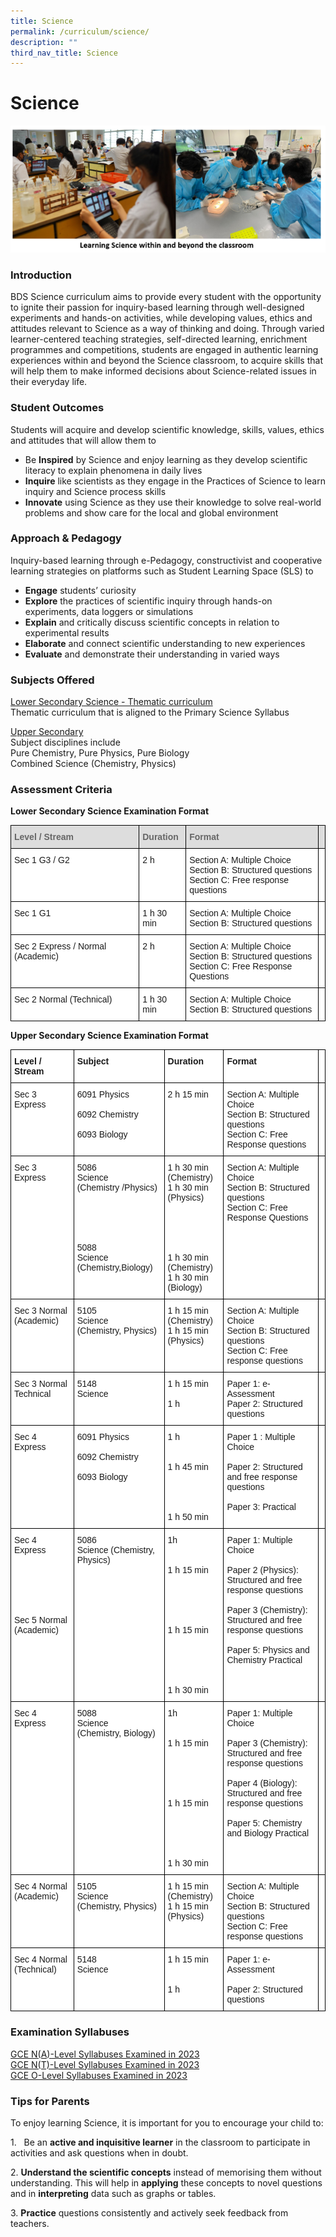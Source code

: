 ```yaml
---
title: Science
permalink: /curriculum/science/
description: ""
third_nav_title: Science
---
```

Science
=======

![](/images/Learning%20Sc%20WithinnBeyong.jpeg)


### Introduction

BDS Science curriculum aims to provide every student with the opportunity to ignite their passion for inquiry-based learning through well-designed experiments and hands-on activities, while developing values, ethics and attitudes relevant to Science as a way of thinking and doing. Through varied learner-centered teaching strategies, self-directed learning, enrichment programmes and competitions, students are engaged in authentic learning experiences within and beyond the Science classroom, to acquire skills that will help them to make informed decisions about Science-related issues in their everyday life.

### Student Outcomes

Students will acquire and develop scientific knowledge, skills, values, ethics and attitudes that will allow them to&nbsp;

*   Be&nbsp;<b>Inspired</b>&nbsp;by Science and enjoy learning as they develop scientific literacy to explain phenomena in daily lives
*   <b>Inquire</b>&nbsp;like scientists as they engage in the Practices of Science to learn inquiry and Science process skills
*   <b>Innovate</b>&nbsp;using Science as they use their knowledge to solve real-world problems and show care for the local and global environment



### Approach &amp; Pedagogy

Inquiry-based learning through e-Pedagogy, constructivist and cooperative learning strategies on platforms such as Student Learning Space (SLS) to

*   <b>Engage</b>&nbsp;students’ curiosity
*   <b>Explore</b>&nbsp;the practices of scientific inquiry through hands-on experiments, data loggers or simulations
*   <b>Explain</b>&nbsp;and critically discuss scientific concepts in relation to experimental results
*   <b>Elaborate</b>&nbsp;and connect scientific understanding to new experiences
*   <b>Evaluate</b>&nbsp;and demonstrate their understanding in varied ways


### Subjects Offered

<u>Lower Secondary Science - Thematic curriculum</u>  
Thematic curriculum that is aligned to the Primary Science Syllabus  
  
<u>Upper Secondary</u>    
Subject disciplines include  
Pure Chemistry, Pure Physics, Pure Biology  
Combined Science (Chemistry, Physics)


### Assessment Criteria

<b>Lower Secondary Science Examination Format</b>

<style type="text/css">
.tg  {border-collapse:collapse;border-spacing:0;}
.tg td{border-color:black;border-style:solid;border-width:1px;font-family:Arial, sans-serif;font-size:14px;
  overflow:hidden;padding:10px 5px;word-break:normal;}
.tg th{border-color:black;border-style:solid;border-width:1px;font-family:Arial, sans-serif;font-size:14px;
  font-weight:normal;overflow:hidden;padding:10px 5px;word-break:normal;}
.tg .tg-e14l{background-color:#DDD;color:#666;font-weight:bold;text-align:left;vertical-align:top}
.tg .tg-ktyi{background-color:#FFF;text-align:left;vertical-align:top}
</style>
<table class="tg">
<thead>
  <tr>
    <th class="tg-e14l"><span style="font-weight:700;color:#666;background-color:transparent">Level / Stream </span></th>
    <th class="tg-e14l"><span style="font-weight:700;color:#666;background-color:transparent">Duration</span></th>
    <th class="tg-e14l"><span style="font-weight:700;color:#666;background-color:transparent">Format</span></th>
    <th class="tg-e14l"><span style="font-weight:700;color:#666;background-color:transparent"></span></th>
  </tr>
</thead>
<tbody>
  <tr>
    <td class="tg-ktyi"><span style="background-color:transparent">Sec 1 G3 / G2</span></td>
    <td class="tg-ktyi"><span style="background-color:transparent">2 h</span></td>
    <td class="tg-ktyi"><span style="background-color:transparent">Section A: Multiple Choice </span><br><span style="background-color:transparent">Section B: Structured questions </span><br><span style="background-color:transparent">Section C: Free response questions </span></td>
    <td class="tg-ktyi"><span style="background-color:transparent"> </span><br><span style="background-color:transparent"> </span><br><span style="background-color:transparent"> </span></td>
  </tr>
  <tr>
    <td class="tg-ktyi"><span style="background-color:transparent">Sec 1 G1</span></td>
    <td class="tg-ktyi"><span style="background-color:transparent">1 h 30 min</span></td>
    <td class="tg-ktyi"><span style="background-color:transparent">Section A: Multiple Choice </span><br><span style="background-color:transparent">Section B: Structured questions </span><br><span style="background-color:transparent"> </span></td>
    <td class="tg-ktyi"><span style="background-color:transparent"> </span><br><span style="background-color:transparent"> </span><br><span style="background-color:transparent"> </span></td>
  </tr>
  <tr>
    <td class="tg-ktyi"><span style="background-color:transparent">Sec 2 Express / Normal (Academic)</span></td>
    <td class="tg-ktyi"><span style="background-color:transparent">2 h</span></td>
    <td class="tg-ktyi"><span style="background-color:transparent">Section A: Multiple Choice </span><br><span style="background-color:transparent">Section B: Structured questions <br>Section C: Free Response Questions</span>
		</td>
    <td class="tg-ktyi"><span style="background-color:transparent"></span><br><span style="background-color:transparent"></span></td>
  </tr>
  <tr>
    
  </tr><tr>
    <td class="tg-ktyi"><span style="background-color:transparent">Sec 2 Normal (Technical)</span></td>
    <td class="tg-ktyi"><span style="background-color:transparent">1 h 30 min</span></td>
    <td class="tg-ktyi"><span style="background-color:transparent">Section A: Multiple Choice </span><br><span style="background-color:transparent">Section B: Structured questions </span></td>
    <td class="tg-ktyi"><span style="background-color:transparent"></span><br><span style="background-color:transparent"></span></td>
  </tr>
</tbody>
</table>


<b>Upper Secondary Science Examination Format</b>

<style type="text/css">
.tg  {border-collapse:collapse;border-spacing:0;}
.tg td{border-color:black;border-style:solid;border-width:1px;font-family:Arial, sans-serif;font-size:14px;
  overflow:hidden;padding:10px 5px;word-break:normal;}
.tg th{border-color:black;border-style:solid;border-width:1px;font-family:Arial, sans-serif;font-size:14px;
  font-weight:normal;overflow:hidden;padding:10px 5px;word-break:normal;}
.tg .tg-dgl5{background-color:#FFF;font-weight:bold;text-align:left;vertical-align:top}
.tg .tg-ktyi{background-color:#FFF;text-align:left;vertical-align:top}
</style>
<table class="tg">
<thead>
  <tr>
    <th class="tg-dgl5">Level / Stream</th>
    <th class="tg-dgl5">Subject</th>
    <th class="tg-dgl5">Duration</th>
    <th class="tg-dgl5">Format</th>
    <th class="tg-dgl5"></th>
  </tr>
</thead>
<tbody>
  <tr>
    <td class="tg-ktyi">Sec 3 Express</td>
    <td class="tg-ktyi">6091 Physics<br><br>6092 Chemistry<br><br>6093 Biology</td>
    <td class="tg-ktyi">2 h 15 min</td>
    <td class="tg-ktyi">Section A: Multiple Choice <br>Section B: Structured questions <br>Section C: Free Response questions</td>
    <td class="tg-ktyi"></td>
  </tr><tr>
    <td class="tg-ktyi">Sec 3 Express</td>
    <td class="tg-ktyi">5086 <br>Science <br>(Chemistry /Physics)<br><br><br><br><br><br>5088<br>Science<br>(Chemistry,Biology)</td>
    <td class="tg-ktyi">1 h 30 min<br>(Chemistry) <br>1 h 30 min (Physics)<br><br><br><br><br><br>1 h 30 min<br>(Chemistry) <br>1 h 30 min (Biology)</td>
    <td class="tg-ktyi">Section A: Multiple Choice <br>Section B: Structured questions <br>Section C: Free Response Questions</td>
    <td class="tg-ktyi"></td>
  </tr>
  <tr>
    <td class="tg-ktyi">Sec 3 Normal (Academic)</td>
    <td class="tg-ktyi">5105 <br>Science <br>(Chemistry, Physics) </td>
    <td class="tg-ktyi">1 h 15 min <br>(Chemistry) <br>1 h 15 min<br>(Physics)</td>
    <td class="tg-ktyi">Section A: Multiple Choice <br>Section B: Structured questions <br>Section C: Free response questions</td>
    <td class="tg-ktyi"></td>
  </tr>
  <tr>
    <td class="tg-ktyi">Sec 3 Normal Technical</td>
    <td class="tg-ktyi">5148 <br>Science</td>
    <td class="tg-ktyi">1 h 15 min<br><br> 1 h </td>
    <td class="tg-ktyi">Paper 1: e-Assessment<br>Paper 2: Structured questions </td>
    <td class="tg-ktyi"></td>
  </tr>
  <tr>
    <td class="tg-ktyi">Sec 4 Express</td>
    <td class="tg-ktyi">6091 Physics<br><br> 6092 Chemistry<br><br>6093 Biology</td>
    <td class="tg-ktyi">1 h<br> <br><br>1 h 45 min<br> <br><br><br> <br>1 h 50 min</td>
    <td class="tg-ktyi">Paper 1 : Multiple Choice<br> <br>Paper 2: Structured and free response questions<br> <br>Paper 3: Practical</td>
    <td class="tg-ktyi"></td>
  </tr>
  <tr>
    <td class="tg-ktyi">Sec 4 Express<br><br><br><br><br><br><br> Sec 5 Normal (Academic)</td>
    <td class="tg-ktyi">5086 <br>Science (Chemistry, Physics) </td>
    <td class="tg-ktyi">1h <br><br><br>1 h 15 min<br><br><br><br><br><br>1 h 15 min<br><br><br><br><br><br>1 h 30 min</td>
    <td class="tg-ktyi">Paper 1: Multiple Choice<br> <br>Paper 2 (Physics): Structured and free response questions <br><br> Paper 3 (Chemistry): Structured and free response questions<br><br>Paper 5: Physics and Chemistry Practical</td>
    <td class="tg-ktyi"></td>
  </tr>
  <tr>
    <td class="tg-ktyi">Sec 4 Express</td>
    <td class="tg-ktyi">5088 <br>Science <br>(Chemistry, Biology) </td>
    <td class="tg-ktyi">1h <br><br><br>1 h 15 min<br><br><br><br><br><br>1 h 15 min<br><br><br><br><br><br>1 h 30 min</td>
    <td class="tg-ktyi">Paper 1: Multiple Choice<br> <br>Paper 3 (Chemistry): Structured and free response questions <br><br> Paper 4 (Biology): Structured and free response questions<br><br>Paper 5: Chemistry and Biology Practical</td>
    <td class="tg-ktyi"></td>
  </tr>
  <tr>
    <td class="tg-ktyi">Sec 4 Normal (Academic)</td>
    <td class="tg-ktyi">5105<br>Science <br>(Chemistry, Physics) </td>
    <td class="tg-ktyi">1 h 15 min <br>(Chemistry) <br>1 h 15 min<br> (Physics) </td>
    <td class="tg-ktyi">Section A: Multiple Choice <br>Section B: Structured questions <br>Section C: Free response questions</td>
    <td class="tg-ktyi"></td>
  </tr>
  <tr>
    <td class="tg-ktyi">Sec 4 Normal (Technical)</td>
    <td class="tg-ktyi">5148 <br>Science </td>
    <td class="tg-ktyi">1 h 15 min<br><br><br>1 h </td>
    <td class="tg-ktyi">Paper 1: e-Assessment <br><br>Paper 2: Structured questions</td>
    <td class="tg-ktyi"><br></td>
  </tr>
 
  
</tbody>
</table>


### Examination Syllabuses

[GCE N(A)-Level Syllabuses Examined in 2023](https://www.seab.gov.sg/home/examinations/gce-n(a)-level/n(a)-level-syllabuses-examined-for-school-candidates-2023)  
[GCE N(T)-Level Syllabuses Examined in 2023](https://www.seab.gov.sg/home/examinations/gce-n(t)-level/n(t)-level-syllabuses-examined-for-school-candidates-2023)  
[GCE O-Level Syllabuses Examined in 2023](https://www.seab.gov.sg/home/examinations/gce-o-level/o-level-syllabuses-examined-for-school-candidates-2023)



### Tips for Parents

To enjoy learning Science, it is important for you to encourage your child to:

1\. &nbsp; Be an <b>active and inquisitive learner</b> in the classroom to participate in activities and ask questions when in doubt.&nbsp;

2\. <b>Understand the scientific concepts</b> instead of memorising them without understanding. This will help in <b>applying</b> these concepts to novel questions and in <b>interpreting</b> data such as graphs or tables.

3\. <b>Practice</b> questions consistently and actively seek feedback from teachers.